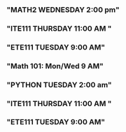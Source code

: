 
### "MATH2 WEDNESDAY 2:00 pm"
### "ITE111 THURSDAY 11:00 AM "
### "ETE111 TUESDAY 9:00 AM"
###  "Math 101: Mon/Wed 9 AM"
### "PYTHON TUESDAY 2:00 am"
### "ITE111 THURSDAY 11:00 AM "
### "ETE111 TUESDAY 9:00 AM"

